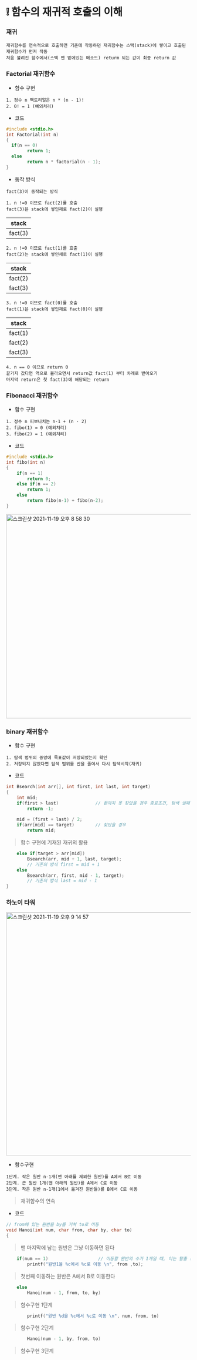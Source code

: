 # :grey_exclamation: 함수의 재귀적 호출의 이해
### 재귀
```
재귀함수를 연속적으로 호출하면 기존에 작동하던 재귀함수는 스택(stack)에 쌓이고 호출된 재귀함수가 먼저 작동
처음 불려진 함수에서(스택 맨 밑에있는 메소드) returm 되는 값이 최종 return 값
```

### Factorial 재귀함수
* 함수 구현
```
1. 정수 n 팩토리얼은 n * (n - 1)!
2. 0! = 1 (예외처리)
```
* 코드
```.c
#include <stdio.h>
int Factorial(int n)
{
  if(n == 0)
        return 1;
  else
        return n * factorial(n - 1);
}
```
* 동작 방식
```
fact(3)이 동작되는 방식

1. n !=0 이므로 fact(2)를 호출
fact(3)은 stack에 쌓인채로 fact(2)이 실행
```
|stack|
|:---:|
|fact(3)|

```
2. n !=0 이므로 fact(1)를 호출
fact(2)는 stack에 쌓인채로 fact(1)이 실행
```
|stack|
|:---:|
|fact(2)|
|fact(3)|
```
3. n !=0 이므로 fact(0)를 호출
fact(1)은 stack에 쌓인채로 fact(0)이 실행
```
|stack|
|:---:|
|fact(1)|
|fact(2)|
|fact(3)|
```
4. n == 0 이므로 return 0
끝가지 갔다면 역으로 올라오면서 return값 fact(1) 부터 차례로 받아오기
마지막 return은 첫 fact(3)에 해당되는 return
```
### Fibonacci 재귀함수
* 함수 구현
```
1. 정수 n 피보나치는 n-1 + (n - 2)
2. fibo(1) = 0 (예외처리)
3. fibo(2) = 1 (예외처리)
```
* 코드
```.c
#include <stdio.h>
int fibo(int n)
{
    if(n == 1)
        return 0;
    else if(n == 2)
        return 1;
    else
        return fibo(n-1) + fibo(n-2);
}
```
<img width="556" alt="스크린샷 2021-11-19 오후 8 58 30" src="https://user-images.githubusercontent.com/87407504/142619304-f1a69bf7-bad4-4943-afda-b064e1d1735f.png"><br>
### binary 재귀함수
* 함수 구현
```
1. 탐색 범위의 중앙에 목표값이 저장되었는지 확인
2. 저장되지 않았다면 탐색 범위를 반을 줄여서 다시 탐색시작(재귀)
```
* 코드
```.c
int Bsearch(int arr[], int first, int last, int target)
{
    int mid;
    if(first > last)              // 끝까지 못 찾았을 경우 종료조건, 탐색 실패 경우의 예외처리
        return -1;
        
    mid = (first + last) / 2;
    if(arr[mid] == target)        // 찾았을 경우
        return mid;
```
> 함수 구현에 기재된 재귀의 활용
```.c
    else if(target > arr[mid])
        Bsearch(arr, mid + 1, last, target);
        // 기존의 방식 first = mid + 1
    else
        Bsearch(arr, first, mid - 1, target);
        // 기존의 방식 last = mid - 1
}
```
### 하노이 타워
<img width="662" alt="스크린샷 2021-11-19 오후 9 14 57" src="https://user-images.githubusercontent.com/87407504/142621272-2a4414b6-6afa-4fab-90f2-09a0d7f34b25.png"><br>
* 함수구현
```
1단계. 작은 원반 n-1개(맨 아래를 제외한 원반)를 A에서 B로 이동
2단계. 큰 원반 1개(맨 아래의 원반)를 A에서 C로 이동
3단계. 작은 원반 n-1개(1에서 옮겨진 원반들)를 B에서 C로 이동
```
> 재귀함수의 연속
* 코드
```.c
// from에 있는 원반을 by를 거쳐 to로 이동
void Hanoi(int num, char from, char by, char to)
{
```
> 맨 마지막에 남는 원반은 그냥 이동하면 된다
```.c
    if(num == 1)                   // 이동할 원반의 수가 1개일 떼, 이는 탈출 조건이 된다
        printf("원반1을 %c에서 %c로 이동 \n", from ,to);
```
> 첫번째 이동하는 원반은 A에서 B로 이동한다
```.c
    else
        Hanoi(num - 1, from, to, by)
```
> 함수구현 1단계
```.c
        printf("원반 %d을 %c에서 %c로 이동 \n", num, from, to) 
```
> 함수구현 2단계
```.c
        Hanoi(num - 1, by, from, to)
```
> 함수구현 3단계
